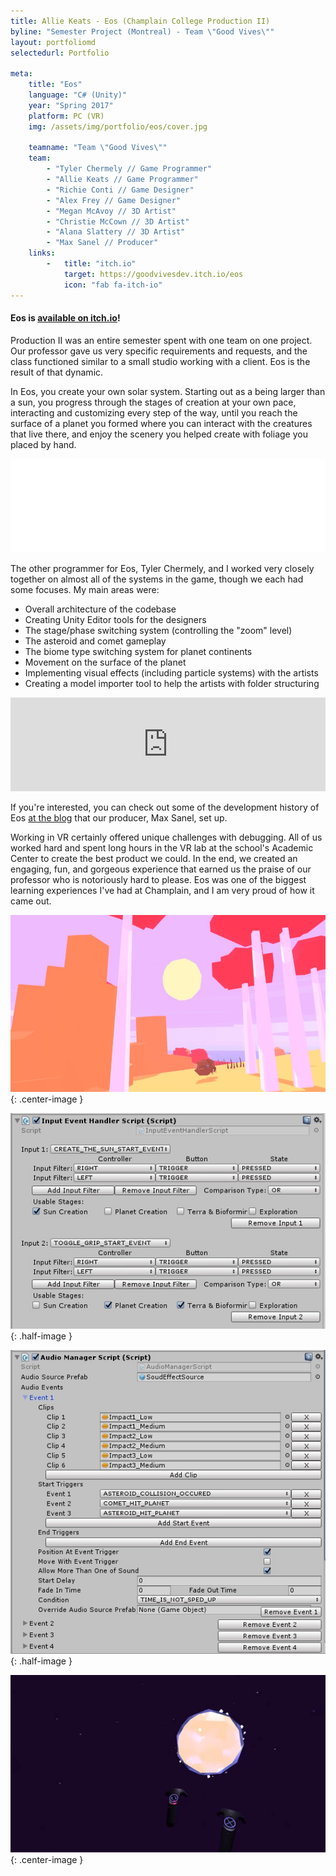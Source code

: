 ```yaml
---
title: Allie Keats - Eos (Champlain College Production II)
byline: "Semester Project (Montreal) - Team \"Good Vives\""
layout: portfoliomd
selectedurl: Portfolio

meta:
    title: "Eos"
    language: "C# (Unity)"
    year: "Spring 2017"
    platform: PC (VR)
    img: /assets/img/portfolio/eos/cover.jpg

    teamname: "Team \"Good Vives\""
    team:
        - "Tyler Chermely // Game Programmer"
        - "Allie Keats // Game Programmer"
        - "Richie Conti // Game Designer"
        - "Alex Frey // Game Designer"
        - "Megan McAvoy // 3D Artist"
        - "Christie McCown // 3D Artist"
        - "Alana Slattery // 3D Artist"
        - "Max Sanel // Producer"
    links:
        -   title: "itch.io"
            target: https://goodvivesdev.itch.io/eos
            icon: "fab fa-itch-io"
---
```


#### Eos is [available on itch.io](https://goodvivesdev.itch.io/eos)!

Production II was an entire semester spent with one team on one project. Our professor gave us very specific requirements and requests, and the class functioned similar to a small studio working with a client. Eos is the result of that dynamic.

In Eos, you create your own solar system. Starting out as a being larger than a sun, you progress through the stages of creation at your own pace, interacting and customizing every step of the way, until you reach the surface of a planet you formed where you can interact with the creatures that live there, and enjoy the scenery you helped create with foliage you placed by hand.

<p class="video-responsive">
    <iframe id="" src="//www.youtube.com/embed/up5-FajU7IQ?wmode=transparent" allowfullscreen="true" width="100%" frameborder="0"></iframe>
</p>

The other programmer for Eos, Tyler Chermely, and I worked very closely together on almost all of the systems in the game, though we each had some focuses. My main areas were:
* Overall architecture of the codebase
* Creating Unity Editor tools for the designers
* The stage/phase switching system (controlling the \"zoom\" level)
* The asteroid and comet gameplay
* The biome type switching system for planet continents
* Movement on the surface of the planet
* Implementing visual effects (including particle systems) with the artists
* Creating a model importer tool to help the artists with folder structuring

<p class="video-responsive mb-4">
    <iframe width="100%" src="https://www.youtube.com/embed/D4xM_vD4Rd4" frameborder="0" allow="accelerometer; autoplay; encrypted-media; gyroscope; picture-in-picture" allowfullscreen></iframe>
</p>

If you're interested, you can check out some of the development history of Eos [at the blog](https://goodvivesteam.wordpress.com/) that our producer, Max Sanel, set up.

Working in VR certainly offered unique challenges with debugging. All of us worked hard and spent long hours in the VR lab at the school's Academic Center to create the best product we could. In the end, we created an engaging, fun, and gorgeous experience that earned us the praise of our professor who is notoriously hard to please. Eos was one of the biggest learning experiences I've had at Champlain, and I am very proud of how it came out.

![](/assets/img/portfolio/eos/1.jpg){: .center-image }

![](/assets/img/portfolio/eos/3.jpg){: .half-image }

![](/assets/img/portfolio/eos/4.jpg){: .half-image }

![](/assets/img/portfolio/eos/2.jpg){: .center-image }
